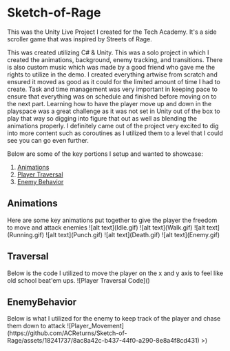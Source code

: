 # Sketch-of-Rage
This was the Unity Live Project I created for the Tech Academy. It's a side scroller game that was inspired by Streets of Rage. 

This was created utilizing C# & Unity. This was a solo project in which I created the animations, background, enemy tracking, and transitions. There is also custom music which was made by a good friend who gave me the rights to utilize in the demo. I created everything artwise from scratch and ensured it moved as good as it could for the limited amount of time I had to create. Task and time management was very important in keeping pace to ensure that everything was on schedule and finished before moving on to the next part. Learning how to have the player move up and down in the playspace was a great challenge as it was not set in Unity out of the box to play that way so digging into figure that out as well as blending the animations properly. I definitely came out of the project very excited to dig into more content such as coroutines as I utilized them to a level that I could see you can go even further. 

Below are some of the key portions I setup and wanted to showcase:

1. [Animations](#Animations)
2. [Player Traversal](#Traversal)
3. [Enemy Behavior](#EnemyBehavior)

## Animations <a name="Animations">
<body>Here are some key animations put together to give the player the freedom to move and attack enemies
![alt text](Idle.gif)
![alt text](Walk.gif)
![alt text](Running.gif)
![alt text](Punch.gif)
![alt text](Death.gif)
![alt text](Enemy.gif)
</body>

## Traversal 
<body> 
Below is the code I utilized to move the player on the x and y axis to feel like old school beat'em ups.
![Player Traversal Code](<img/Player_Movement.png>)
</body>


## EnemyBehavior 
<body>
Below is what I utilized for the enemy to keep track of the player and chase them down to attack
![Player_Movement](https://github.com/ACReturns/Sketch-of-Rage/assets/18241737/8ac8a42c-b437-44f0-a290-8e8a4f8cd431)
>)
</body>
